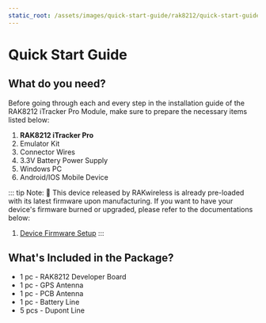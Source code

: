 ```yaml
---
static_root: /assets/images/quick-start-guide/rak8212/quick-start-guide
---
```


# Quick Start Guide

<rk-img
  :src="`${$frontmatter.static_root}/fwpbygibxrjxoyn6cvje.jpg`"
  width="70%"
  figure-number="1"
  caption="RAK8212 iTracker Pro"
/>

## What do you need?

Before going through each and every step in the installation guide of the RAK8212 iTracker Pro Module, make sure to prepare the necessary items listed below:

1. **RAK8212 iTracker Pro**
2. Emulator Kit
3. Connector Wires
4. 3.3V Battery Power Supply
5. Windows PC
6. Android/IOS Mobile Device

<rk-btn
  src="https://store.rakwireless.com/products/rak8212-itracker-pro"
  label="Buy a RAK8212 iTracker Pro"
  _blank
/>

::: tip Note:
:pencil: This device released by RAKwireless is already pre-loaded with its latest firmware upon manufacturing. If you want to have your device's firmware burned or upgraded, please refer to the documentations below:

1. [Device Firmware Setup](device-firmware-setup.html)
   :::

## What's Included in the Package?

- 1 pc - RAK8212 Developer Board
- 1 pc - GPS Antenna
- 1 pc - PCB Antenna
- 1 pc - Battery Line
- 5 pcs - Dupont Line
